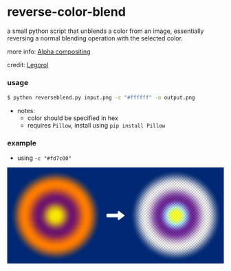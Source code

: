 # reverse-color-blend

a small python script that unblends a color from an image, essentially reversing a normal blending operation with the selected color.

more info: [Alpha compositing](https://en.wikipedia.org/wiki/Alpha_compositing)

credit: [Legorol](https://forums.getpaint.net/topic/28014-unblend-reverse-normal-blend-with-a-chosen-color/)

### usage

```sh
$ python reverseblend.py input.png -c "#ffffff" -o output.png
```

- notes:
  - color should be specified in hex
  - requires `Pillow`, install using `pip install Pillow`

### example

- using `-c "#fd7c00"`

![example](example.png)
